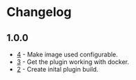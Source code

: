 # Changelog

## 1.0.0

* [4](https://github.com/cma-arnold/gocd-docker-exec-plugin/issues/4) - Make image used configurable.
* [3](https://github.com/cma-arnold/gocd-docker-exec-plugin/issues/3) - Get the plugin working with docker.
* [2](https://github.com/cma-arnold/gocd-docker-exec-plugin/issues/2) - Create inital plugin build.

